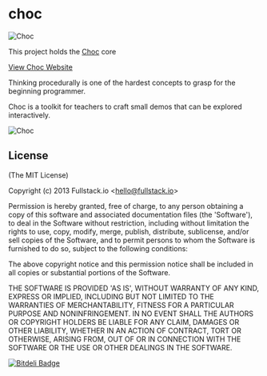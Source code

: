 # choc

![Choc](https://github.com/fullstackio/choc/raw/master/doc/images/parabola-demo-1.gif)

This project holds the [Choc](http://fullstack.io/choc) core

[View Choc Website](http://fullstack.io/choc)

Thinking procedurally is one of the hardest concepts to grasp for the beginning programmer.

Choc is a toolkit for teachers to craft small demos that can be explored interactively.

![Choc](https://github.com/fullstackio/choc/raw/master/doc/images/voxel-demo-1.gif)

## License 

(The MIT License)

Copyright (c) 2013 Fullstack.io &lt;hello@fullstack.io&gt;

Permission is hereby granted, free of charge, to any person obtaining
a copy of this software and associated documentation files (the
'Software'), to deal in the Software without restriction, including
without limitation the rights to use, copy, modify, merge, publish,
distribute, sublicense, and/or sell copies of the Software, and to
permit persons to whom the Software is furnished to do so, subject to
the following conditions:

The above copyright notice and this permission notice shall be
included in all copies or substantial portions of the Software.

THE SOFTWARE IS PROVIDED 'AS IS', WITHOUT WARRANTY OF ANY KIND,
EXPRESS OR IMPLIED, INCLUDING BUT NOT LIMITED TO THE WARRANTIES OF
MERCHANTABILITY, FITNESS FOR A PARTICULAR PURPOSE AND NONINFRINGEMENT.
IN NO EVENT SHALL THE AUTHORS OR COPYRIGHT HOLDERS BE LIABLE FOR ANY
CLAIM, DAMAGES OR OTHER LIABILITY, WHETHER IN AN ACTION OF CONTRACT,
TORT OR OTHERWISE, ARISING FROM, OUT OF OR IN CONNECTION WITH THE
SOFTWARE OR THE USE OR OTHER DEALINGS IN THE SOFTWARE.


[![Bitdeli Badge](https://d2weczhvl823v0.cloudfront.net/daniellmb/choc/trend.png)](https://bitdeli.com/free "Bitdeli Badge")

